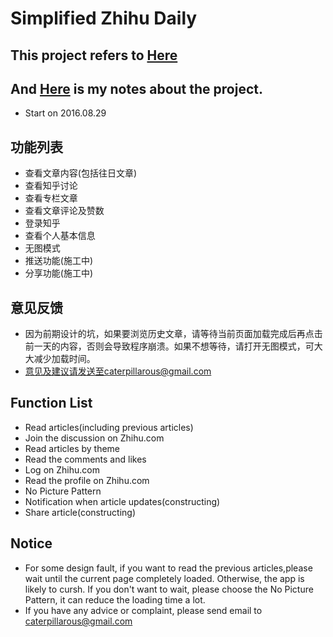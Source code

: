 # Simplified Zhihu Daily

## This project refers to [Here](https://github.com/izzyleung/ZhihuDailyPurify/wiki/%E7%9F%A5%E4%B9%8E%E6%97%A5%E6%8A%A5-API-%E5%88%86%E6%9E%90)

## And [Here](http://jameeeees.github.io/posts/2016-08-28-Android%20notes.md.html) is my notes about the project.

* Start on 2016.08.29

## 功能列表

* 查看文章内容(包括往日文章)
* 查看知乎讨论
* 查看专栏文章
* 查看文章评论及赞数
* 登录知乎
* 查看个人基本信息
* 无图模式
* 推送功能(施工中)
* 分享功能(施工中)


## 意见反馈

* 因为前期设计的坑，如果要浏览历史文章，请等待当前页面加载完成后再点击前一天的内容，否则会导致程序崩溃。如果不想等待，请打开无图模式，可大大减少加载时间。
* 意见及建议请发送至caterpillarous@gmail.com

## Function List

* Read articles(including previous articles)
* Join the discussion on Zhihu.com
* Read articles by theme
* Read the comments and likes
* Log on Zhihu.com
* Read the profile on Zhihu.com
* No Picture Pattern
* Notification when article updates(constructing)
* Share article(constructing)

## Notice
* For some design fault, if you want to read the previous articles,please wait until the current page completely loaded. Otherwise, the app is likely to cursh. If you don't want to wait, please choose the No Picture Pattern, it can reduce the loading time a lot.
* If you have any advice or complaint, please send email to caterpillarous@gmail.com
